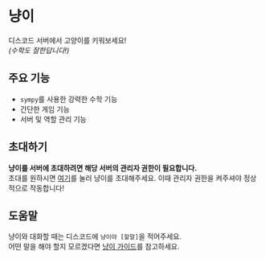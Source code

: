 # 냥이
디스코드 서버에서 고양이를 키워보세요!  
*(수학도 잘한답니다!)*
## 주요 기능
- `sympy`를 사용한 강력한 수학 기능
- 간단한 게임 기능
- 서버 및 역할 관리 기능
## 초대하기
**냥이를 서버에 초대하려면 해당 서버의 관리자 권한이 필요합니다.**  
초대를 원하시면 [여기]를 눌러 냥이를 초대해주세요. 이때 관리자 권한을 켜주셔야 정상적으로 작동합니다!
## 도움말
냥이와 대화할 때는 디스코드에 `냥이야 [할말]`을 적어주세요.  
어떤 말을 해야 할지 모르겠다면 [냥이 가이드]를 참고하세요.

[여기]: https://discord.com/api/oauth2/authorize?client_id=698525008296804412&permissions=8&scope=bot "냥이 초대하기"
[냥이 가이드]: https://givea04291.github.io/catbot_guide/index.html "도움말 보기"
